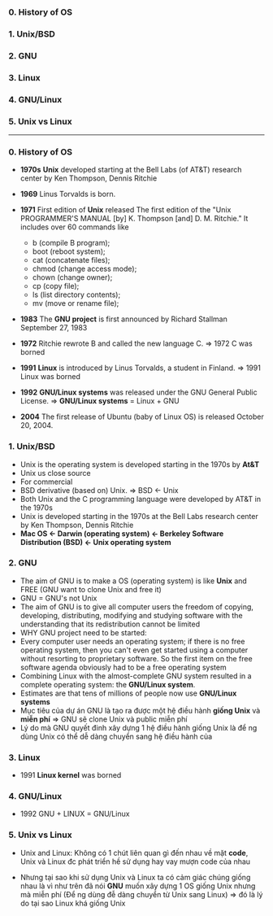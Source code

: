 ### 0. History of OS
### 1. Unix/BSD
### 2. GNU
### 3. Linux
### 4. GNU/Linux
### 5. Unix vs Linux

-------------------------------
### 0. History of OS
 - **1970s** **Unix** developed starting at the Bell Labs (of AT&T) research center by Ken Thompson, Dennis Ritchie
 - **1969** Linus Torvalds is born.
 - **1971** First edition of **Unix** released The first edition of the "Unix PROGRAMMER'S MANUAL [by] K. Thompson [and] D. M. Ritchie." It includes over 60 commands like
   - b (compile B program);
   - boot (reboot system); 
   - cat (concatenate files); 
   - chmod (change access mode); 
   - chown (change owner); 
   - cp (copy file); 
   - ls (list directory contents); 
   - mv (move or rename file); 
   
 - **1983** The **GNU project** is first announced by Richard Stallman September 27, 1983
 - **1972** Ritchie rewrote B and called the new language C. => 1972 C was borned
 - **1991** **Linux** is introduced by Linus Torvalds, a student in Finland. => 1991 Linux was borned
 - **1992** **GNU/Linux systems** was released under the GNU General Public License. => **GNU/Linux systems** = Linux + GNU
 - **2004** The first release of Ubuntu (baby of Linux OS) is released October 20, 2004.
 
### 1. Unix/BSD
 - Unix is the operating system is developed starting in the 1970s by **At&T**
 - Unix us close source
 - For commercial
 - BSD derivative (based on) Unix. => BSD <- Unix
 - Both Unix and the C programming language were developed by AT&T in the 1970s
 - Unix is developed starting in the 1970s at the Bell Labs research center by Ken Thompson, Dennis Ritchie
 - **Mac OS <- Darwin (operating system) <- Berkeley Software Distribution (BSD) <-  Unix operating system**

### 2. GNU
 - The aim of GNU is to make a OS (operating system) is like **Unix** and FREE (GNU want to clone Unix and free it)
 - GNU = GNU's not Unix
 - The aim of GNU is to give all computer users the freedom of copying, developing, distributing, modifying and studying software with the understanding that its redistribution cannot be limited
 - WHY GNU project need to be started:
 - Every computer user needs an operating system; if there is no free operating system, then you can't even get started using a computer without resorting to proprietary software. So the first item on the free software agenda obviously had to be a free operating system
 - Combining Linux with the almost-complete GNU system resulted in a complete operating system: the **GNU/Linux system**. 
 - Estimates are that tens of millions of people now use **GNU/Linux systems**
 - Mục tiêu của dự án GNU là tạo ra được một hệ điều hành **giống Unix** và **miễn phí**  => GNU sẽ clone Unix và public miễn phí
 - Lý do mà GNU quyết đinh xây dựng 1 hệ điều hành giống Unix là để ng dùng Unix có thể dễ dàng chuyển sang hệ điều hành của

### 3. Linux
 - 1991 **Linux kernel** was borned
 
### 4. GNU/Linux
 - 1992 GNU + LINUX = GNU/Linux
 
### 5. Unix vs Linux
 - Unix and Linux: Không có 1 chút liên quan gì đến nhau về mặt **code**, Unix và Linux đc phát triển  hề sử dụng hay vay mượn code của nhau
 
 - Nhưng tại sao khi sử dụng Unix và Linux ta có cảm giác chúng giống nhau là vì như trên đã nói **GNU** muốn xây dựng 1 OS giống Unix nhưng mà miễn phí (Để ng dùng đễ  dàng chuyển từ Unix sang Linux) => đó là lý do tại sao Linux khá giống Unix 
